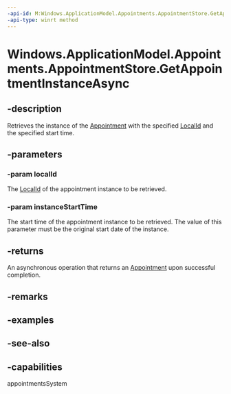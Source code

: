```yaml
---
-api-id: M:Windows.ApplicationModel.Appointments.AppointmentStore.GetAppointmentInstanceAsync(System.String,Windows.Foundation.DateTime)
-api-type: winrt method
---
```


<!-- Method syntax
public Windows.Foundation.IAsyncOperation<Windows.ApplicationModel.Appointments.Appointment> GetAppointmentInstanceAsync(System.String localId, Windows.Foundation.DateTime instanceStartTime)
-->

# Windows.ApplicationModel.Appointments.AppointmentStore.GetAppointmentInstanceAsync

## -description
Retrieves the instance of the [Appointment](appointment.md) with the specified [LocalId](appointment_localid.md) and the specified start time.

## -parameters
### -param localId
The [LocalId](appointment_localid.md) of the appointment instance to be retrieved.

### -param instanceStartTime
The start time of the appointment instance to be retrieved. The value of this parameter must be the original start date of the instance.

## -returns
An asynchronous operation that returns an [Appointment](appointment.md) upon successful completion.

## -remarks

## -examples

## -see-also

## -capabilities
appointmentsSystem
